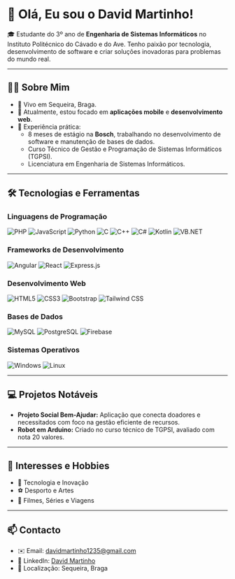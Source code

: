 # 👋 Olá, Eu sou o David Martinho!

🎓 Estudante do 3º ano de **Engenharia de Sistemas Informáticos** no Instituto Politécnico do Cávado e do Ave. Tenho paixão por tecnologia, desenvolvimento de software e criar soluções inovadoras para problemas do mundo real.

---

## 🧑‍💻 Sobre Mim

- 📍 Vivo em Sequeira, Braga.
- 🌱 Atualmente, estou focado em **aplicações mobile** e **desenvolvimento web**.
- 💼 Experiência prática:
  - 8 meses de estágio na **Bosch**, trabalhando no desenvolvimento de software e manutenção de bases de dados.
  - Curso Técnico de Gestão e Programação de Sistemas Informáticos (TGPSI).
  - Licenciatura em Engenharia de Sistemas Informáticos.

---

## 🛠️ Tecnologias e Ferramentas

### **Linguagens de Programação**
![PHP](https://img.shields.io/badge/PHP-777BB4?style=for-the-badge&logo=php&logoColor=white)
![JavaScript](https://img.shields.io/badge/JavaScript-F7DF1E?style=for-the-badge&logo=javascript&logoColor=black)
![Python](https://img.shields.io/badge/Python-3776AB?style=for-the-badge&logo=python&logoColor=white)
![C](https://img.shields.io/badge/C-A8B9CC?style=for-the-badge&logo=c&logoColor=white)
![C++](https://img.shields.io/badge/C%2B%2B-00599C?style=for-the-badge&logo=cplusplus&logoColor=white)
![C#](https://img.shields.io/badge/C%23-239120?style=for-the-badge&logo=csharp&logoColor=white)
![Kotlin](https://img.shields.io/badge/Kotlin-7F52FF?style=for-the-badge&logo=kotlin&logoColor=white)
![VB.NET](https://img.shields.io/badge/VB.NET-512BD4?style=for-the-badge&logo=.net&logoColor=white)

### **Frameworks de Desenvolvimento**
![Angular](https://img.shields.io/badge/Angular-DD0031?style=for-the-badge&logo=angular&logoColor=white)
![React](https://img.shields.io/badge/React-61DAFB?style=for-the-badge&logo=react&logoColor=black)
![Express.js](https://img.shields.io/badge/Express.js-404D59?style=for-the-badge&logo=express&logoColor=white)

### **Desenvolvimento Web**
![HTML5](https://img.shields.io/badge/HTML5-E34F26?style=for-the-badge&logo=html5&logoColor=white)
![CSS3](https://img.shields.io/badge/CSS3-1572B6?style=for-the-badge&logo=css3&logoColor=white)
![Bootstrap](https://img.shields.io/badge/Bootstrap-7952B3?style=for-the-badge&logo=bootstrap&logoColor=white)
![Tailwind CSS](https://img.shields.io/badge/Tailwind_CSS-06B6D4?style=for-the-badge&logo=tailwindcss&logoColor=white)

### **Bases de Dados**
![MySQL](https://img.shields.io/badge/MySQL-4479A1?style=for-the-badge&logo=mysql&logoColor=white)
![PostgreSQL](https://img.shields.io/badge/PostgreSQL-336791?style=for-the-badge&logo=postgresql&logoColor=white)
![Firebase](https://img.shields.io/badge/Firebase-FFCA28?style=for-the-badge&logo=firebase&logoColor=black)

### **Sistemas Operativos**
![Windows](https://img.shields.io/badge/Windows-0078D6?style=for-the-badge&logo=windows&logoColor=white)
![Linux](https://img.shields.io/badge/Linux-FCC624?style=for-the-badge&logo=linux&logoColor=black)

---

## 💻 Projetos Notáveis
 
- **Projeto Social Bem-Ajudar:** Aplicação que conecta doadores e necessitados com foco na gestão eficiente de recursos.  
- **Robot em Arduino:** Criado no curso técnico de TGPSI, avaliado com nota 20 valores.

---

## 🌟 Interesses e Hobbies

- 🤖 Tecnologia e Inovação
- ⚽ Desporto e Artes
- 🎥 Filmes, Séries e Viagens

---

## 📫 Contacto

- ✉️ Email: davidmartinho1235@gmail.com  
- 🔗 LinkedIn: [David Martinho](https://www.linkedin.com/in/davidmartinho1235/)  
- 📍 Localização: Sequeira, Braga
